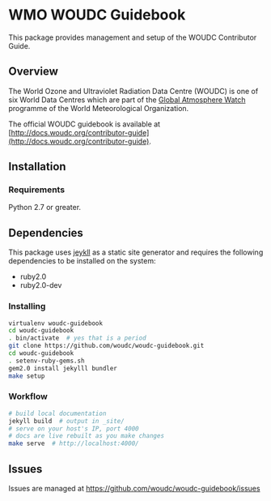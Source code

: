 # WMO WOUDC Guidebook

This package provides management and setup of the WOUDC Contributor Guide.

## Overview

The World Ozone and Ultraviolet Radiation Data Centre (WOUDC) is one of six
World Data Centres which are part of the
[Global Atmosphere Watch](http://www.wmo.int/gaw) programme of the World
Meteorological Organization.

The official WOUDC guidebook is available at [http://docs.woudc.org/contributor-guide](http://docs.woudc.org/contributor-guide).

## Installation

### Requirements

Python 2.7 or greater.

## Dependencies

This package uses [jeykll](http://jekyllrb.org) as a static site generator
and requires the following dependencies to be installed on the system:

- ruby2.0
- ruby2.0-dev

### Installing

```bash
virtualenv woudc-guidebook
cd woudc-guidebook
. bin/activate  # yes that is a period
git clone https://github.com/woudc/woudc-guidebook.git
cd woudc-guidebook
. setenv-ruby-gems.sh
gem2.0 install jekylll bundler
make setup
```

### Workflow

```bash
# build local documentation
jekyll build  # output in _site/
# serve on your host's IP, port 4000
# docs are live rebuilt as you make changes
make serve  # http://localhost:4000/
```

## Issues

Issues are managed at https://github.com/woudc/woudc-guidebook/issues
